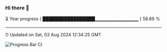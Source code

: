 ### Hi there 👋

⏳ Year progress { █████████████████▁▁▁▁▁▁▁▁▁▁▁▁▁ } 58.89 %

---

⏰ Updated on Sat, 03 Aug 2024 12:34:25 GMT

![Progress Bar CI](https://github.com/ZhaoGui/ZhaoGui/workflows/Progress%20Bar%20CI/badge.svg)
